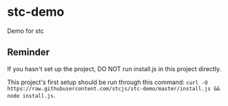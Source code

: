 # stc-demo

Demo for stc

## Reminder

If you hasn't set up the project, DO NOT run install.js in this project directly.

This project's first setup should be run through this command: `curl -O https://raw.githubusercontent.com/stcjs/stc-demo/master/install.js && node install.js`.